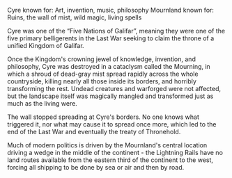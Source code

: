 Cyre known for: Art, invention, music, philosophy
Mournland known for: Ruins, the wall of mist, wild magic, living spells

Cyre was one of the “Five Nations of Galifar”, meaning they were one of the five primary belligerents in the Last War seeking to claim the throne of a unified Kingdom of Galifar.

Once the Kingdom's crowning jewel of knowledge, invention, and philosophy, Cyre was destroyed in a cataclysm called the Mourning, in which a shroud of dead-gray mist spread rapidly across the whole countryside, killing nearly all those inside its borders, and horribly transforming the rest. Undead creatures and warforged were not affected, but the landscape itself was magically mangled and transformed just as much as the living were.

The wall stopped spreading at Cyre's borders. No one knows what triggered it, nor what may cause it to spread once more, which led to the end of the Last War and eventually the treaty of Thronehold.

Much of modern politics is driven by the Mournland's central location driving a wedge in the middle of the continent - the Lightning Rails have no land routes available from the eastern third of the continent to the west, forcing all shipping to be done by sea or air and then by road.